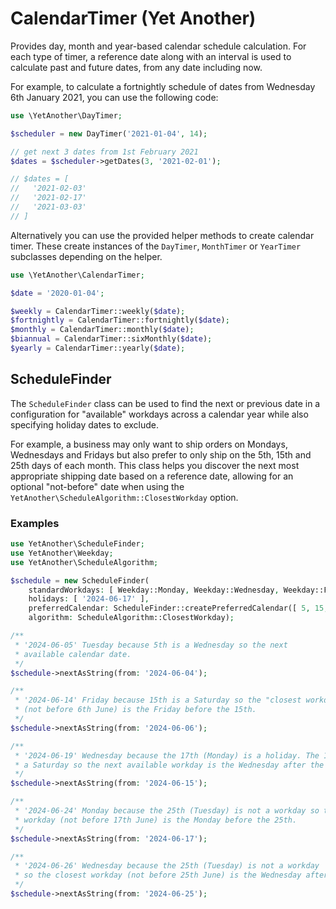 # CalendarTimer (Yet Another)

Provides day, month and year-based calendar schedule
calculation. For each type of timer, a reference
date along with an interval is used to calculate past
and future dates, from any date including now.

For example, to calculate a fortnightly schedule of dates
from Wednesday 6th January 2021, you can use the following
code:

```php
use \YetAnother\DayTimer;

$scheduler = new DayTimer('2021-01-04', 14);

// get next 3 dates from 1st February 2021
$dates = $scheduler->getDates(3, '2021-02-01'); 

// $dates = [
//   '2021-02-03'
//   '2021-02-17'
//   '2021-03-03'
// ]
```

Alternatively you can use the provided helper methods to create 
calendar timer. These create instances of the `DayTimer`, `MonthTimer`
or `YearTimer` subclasses depending on the helper.

```php
use \YetAnother\CalendarTimer;

$date = '2020-01-04';

$weekly = CalendarTimer::weekly($date);
$fortnightly = CalendarTimer::fortnightly($date);
$monthly = CalendarTimer::monthly($date);
$biannual = CalendarTimer::sixMonthly($date);
$yearly = CalendarTimer::yearly($date);
```

## ScheduleFinder

The `ScheduleFinder` class can be used to find the next or previous
date in a configuration for "available" workdays across a calendar year
while also specifying holiday dates to exclude.

For example, a business may only want to ship orders on Mondays, Wednesdays
and Fridays but also prefer to only ship on the 5th, 15th and 25th days of
each month. This class helps you discover the next most appropriate shipping
date based on a reference date, allowing for an optional "not-before" date
when using the `YetAnother\ScheduleAlgorithm::ClosestWorkday` option.

### Examples

```php
use YetAnother\ScheduleFinder;
use YetAnother\Weekday;
use YetAnother\ScheduleAlgorithm;

$schedule = new ScheduleFinder(
    standardWorkdays: [ Weekday::Monday, Weekday::Wednesday, Weekday::Friday ],
    holidays: [ '2024-06-17' ],
    preferredCalendar: ScheduleFinder::createPreferredCalendar([ 5, 15, 25 ]),
    algorithm: ScheduleAlgorithm::ClosestWorkday);

/**
 * '2024-06-05' Tuesday because 5th is a Wednesday so the next
 * available calendar date.
 */
$schedule->nextAsString(from: '2024-06-04');

/**
 * '2024-06-14' Friday because 15th is a Saturday so the "closest workday"
 * (not before 6th June) is the Friday before the 15th.
 */
$schedule->nextAsString(from: '2024-06-06');

/**
 * '2024-06-19' Wednesday because the 17th (Monday) is a holiday. The 15th is
 * a Saturday so the next available workday is the Wednesday after the 17th. 
 */
$schedule->nextAsString(from: '2024-06-15');

/**
 * '2024-06-24' Monday because the 25th (Tuesday) is not a workday so the closest
 * workday (not before 17th June) is the Monday before the 25th.
 */
$schedule->nextAsString(from: '2024-06-17');

/**
 * '2024-06-26' Wednesday because the 25th (Tuesday) is not a workday
 * so the closest workday (not before 25th June) is the Wednesday after the 25th.
 */
$schedule->nextAsString(from: '2024-06-25');
```
